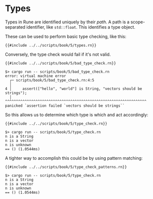 # Types

Types in Rune are identified uniquely by their *path*.
A path is a scope-separated identifier, like `std::float`.
This identifies a type object.

These can be used to perform basic type checking, like this:

```rust,noplaypen
{{#include ../../scripts/book/5/types.rn}}
```

Conversely, the type check would fail if it's not valid.

```rust,noplaypen
{{#include ../../scripts/book/5/bad_type_check.rn}}
```

```text
$> cargo run -- scripts/book/5/bad_type_check.rn
error: virtual machine error
  ┌─ scripts/book/5/bad_type_check.rn:4:5
  │
4 │     assert(["hello", "world"] is String, "vectors should be strings");
  │     ^^^^^^^^^^^^^^^^^^^^^^^^^^^^^^^^^^^^^^^^^^^^^^^^^^^^^^^^^^^^^^^^^ panicked `assertion failed `vectors should be strings``
```

So this allows us to determine which type is which and act accordingly:

```rust,noplaypen
{{#include ../../scripts/book/5/type_check.rn}}
```

```text
$> cargo run -- scripts/book/5/type_check.rn
n is a String
n is a vector
n is unknown
== () (1.0544ms)
```

A tighter way to accomplish this could be by using pattern matching:

```rust,noplaypen
{{#include ../../scripts/book/5/type_check_patterns.rn}}
```

```text
$> cargo run -- scripts/book/5/type_check.rn
n is a String
n is a vector
n is unknown
== () (1.0544ms)
```
